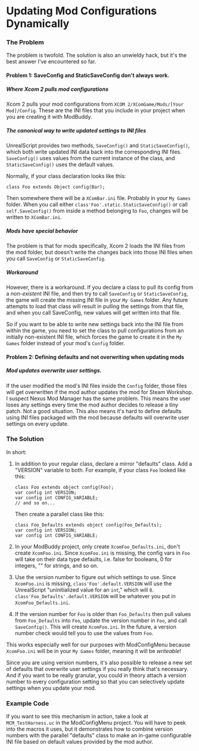 # Updating Mod Configurations Dynamically

### The Problem

The problem is twofold. The solution is also an unwieldy hack, but it's the best answer I've encountered so far.

#### Problem 1: SaveConfig and StaticSaveConfig don't always work.

##### Where Xcom 2 pulls mod configurations

Xcom 2 pulls your mod configurations from `XCOM 2/XComGame/Mods/[Your Mod]/Config`. These are the INI files that you include in your project when you are creating it with ModBuddy. 

##### The canonical way to write updated settings to INI files

UnrealScript provides two methods, `SaveConfig()` and `StaticSaveConfig()`, which both write updated INI data back into the corresponding INI files. `SaveConfig()` uses values from the current instance of the class, and `StaticSaveConfig()` uses the default values. 

Normally, if your class declaration looks like this:

```
class Foo extends Object config(Bar);
```

Then somewhere there will be a `XComBar.ini` file. Probably in your `My Games` folder. When you call either `class'Foo'.static.StaticSaveConfig()` or call `self.SaveConfig()` from inside a method belonging to `Foo`, changes will be written to `XComBar.ini`.

##### Mods have special behavior

The problem is that for mods specifically, Xcom 2 loads the INI files from the mod folder, but doesn't write the changes back into those INI files when you call `SaveConfig` or `StaticSaveConfig`.

##### Workaround

However, there is a workaround. If you declare a class to pull its config from a *non-existent* INI file, and then try to call `SaveConfig` or `StaticSaveConfig`, the game will create the missing INI file in your `My Games` folder. Any future attempts to load that class will result in pulling the settings from that file, and when you call SaveConfig, new values will get written into that file.

So if you want to be able to write new settings back into the INI file from within the game, you need to set the class to pull configurations from an initially non-existent INI file, which forces the game to create it in the `My Games` folder instead of your mod's `Config` folder.

#### Problem 2: Defining defaults and not overwriting when updating mods

##### Mod updates overwrite user settings.

If the user modified the mod's INI files inside the `Config` folder, those files will get overwritten if the mod author updates the mod for Steam Workshop. I suspect Nexus Mod Manager has the same problem. This means the user loses any settings every time the mod author decides to release a tiny patch. Not a good situation. This also means it's hard to define defaults using INI files packaged with the mod because defaults will overwrite user settings on every update.

### The Solution

In short:

1. In addition to your regular class, declare a mirror "defaults" class. Add a "VERSION" variable to both. For example, if your class `Foo` looked like this:

    ```
    class Foo extends object config(Foo);
    var config int VERSION;
    var config int CONFIG_VARIABLE;
    // and so on...
    ```
    
    Then create a parallel class like this:
    
    ```
    class Foo_Defaults extends object config(Foo_Defaults);
    var config int VERSION;
    var config int CONFIG_VARIABLE;
    ```
    
2. In your ModBuddy project, only create `XcomFoo_Defaults.ini`, don't create `XcomFoo.ini`. Since `XcomFoo.ini` is missing, the config vars in `Foo` will take on their data type defaults, i.e. false for booleans, 0 for integers, "" for strings, and so on.
3. Use the version number to figure out which settings to use. Since `XcomFoo.ini` is missing, `class'Foo'.default.VERSION` will use the UnrealScript "uninitialized value for an `int`," which will `0`. `class'Foo_Defaults'.default.VERSION` will be whatever you put in `XcomFoo_Defaults.ini`.
4. If the version number for `Foo` is older than `Foo_Defaults` then pull values from `Foo_Defaults` into `Foo`, update the version number in `Foo`, and call `SaveConfig()`. This will create `XcomFoo.ini`. In the future, a version number check would tell you to use the values from `Foo`.

This works especially well for our purposes with ModConfigMenu because `XcomFoo.ini` will be in your `My Games` folder, meaning it will be *writeable*!

Since you are using version numbers, it's also possible to release a new set of defaults that overwrite user settings if you really think that's necessary. And if you want to be really granular, you could in theory attach a version number to every configuration setting so that you can selectively update settings when you update your mod.

### Example Code

If you want to see this mechanism in action, take a look at `MCM_TestHarness.uc` in the ModConfigMenu project. You will have to peek into the macros it uses, but it demonstrates how to combine version numbers with the parallel "defaults" class to make an in-game configurable INI file based on default values provided by the mod author.
